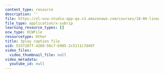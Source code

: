 ```yaml
---
content_type: resource
description: ''
file: https://ol-ocw-studio-app-qa.s3.amazonaws.com/courses/18-06-linear-algebra-spring-2010/533728ff426056c7b9852c5111c7d497_Go2aLo7ZOlU.vtt
file_type: application/x-subrip
learning_resource_types: []
ocw_type: OCWFile
resourcetype: Other
title: 3play caption file
uid: 533728ff-4260-56c7-b985-2c5111c7d497
video_files:
  video_thumbnail_file: null
video_metadata:
  youtube_id: null
---
```

